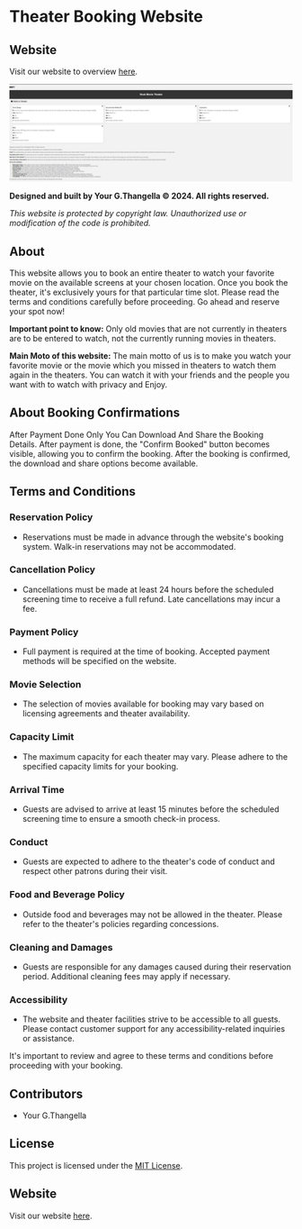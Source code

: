 # Theater Booking Website


## Website
Visit our website to overview [here](https://github.com/GTK-THANGELLA-17/GTK-THANGELLA-17-Book-Theater-Website-v1/blob/master/Book-Movie-Theater-Website-Image-1.jpg).


![Theater](https://github.com/GTK-THANGELLA-17/GTK-THANGELLA-17-Book-Theater-Website-v1/blob/master/Book-Movie-Theater-Website-Image.jpg)


**Designed and built by Your G.Thangella © 2024. All rights reserved.**

*This website is protected by copyright law. Unauthorized use or modification of the code is prohibited.*

## About
This website allows you to book an entire theater to watch your favorite movie on the available screens at your chosen location. Once you book the theater, it's exclusively yours for that particular time slot. Please read the terms and conditions carefully before proceeding. Go ahead and reserve your spot now!

**Important point to know:** Only old movies that are not currently in theaters are to be entered to watch, not the currently running movies in theaters.

**Main Moto of this website:** The main motto of us is to make you watch your favorite movie or the movie which you missed in theaters to watch them again in the theaters. You can watch it with your friends and the people you want with to watch with privacy and Enjoy.

## About Booking Confirmations
After Payment Done Only You Can Download And Share the Booking Details. After payment is done, the "Confirm Booked" button becomes visible, allowing you to confirm the booking. After the booking is confirmed, the download and share options become available.

## Terms and Conditions
### Reservation Policy
- Reservations must be made in advance through the website's booking system. Walk-in reservations may not be accommodated.

### Cancellation Policy
- Cancellations must be made at least 24 hours before the scheduled screening time to receive a full refund. Late cancellations may incur a fee.

### Payment Policy
- Full payment is required at the time of booking. Accepted payment methods will be specified on the website.

### Movie Selection
- The selection of movies available for booking may vary based on licensing agreements and theater availability.

### Capacity Limit
- The maximum capacity for each theater may vary. Please adhere to the specified capacity limits for your booking.

### Arrival Time
- Guests are advised to arrive at least 15 minutes before the scheduled screening time to ensure a smooth check-in process.

### Conduct
- Guests are expected to adhere to the theater's code of conduct and respect other patrons during their visit.

### Food and Beverage Policy
- Outside food and beverages may not be allowed in the theater. Please refer to the theater's policies regarding concessions.

### Cleaning and Damages
- Guests are responsible for any damages caused during their reservation period. Additional cleaning fees may apply if necessary.

### Accessibility
- The website and theater facilities strive to be accessible to all guests. Please contact customer support for any accessibility-related inquiries or assistance.

It's important to review and agree to these terms and conditions before proceeding with your booking.

## Contributors
- Your G.Thangella

## License
This project is licensed under the [MIT License](https://opensource.org/licenses/MIT).

## Website
Visit our website [here](https://gtk-thangella-17.github.io/Book-Theater-Website-v1/).

